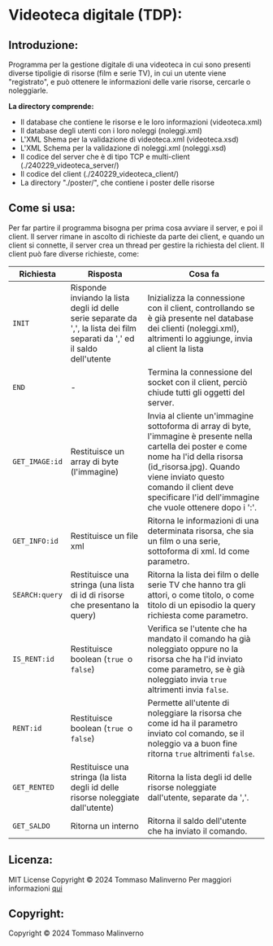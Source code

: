 # Videoteca digitale (TDP):

## Introduzione:

Programma per la gestione digitale di una videoteca in cui sono presenti diverse tipoligie di risorse (film e serie TV), in cui un utente viene "registrato", e può ottenere le informazioni delle varie risorse, cercarle o noleggiarle.

**La directory comprende:**

* Il database che contiene le risorse e le loro informazioni (videoteca.xml)
* Il database degli utenti con i loro noleggi (noleggi.xml)
* L'XML Shema per la validazione di videoteca.xml (videoteca.xsd)
* L'XML Schema per la validazione di noleggi.xml (noleggi.xsd)
* Il codice del server che è di tipo TCP e multi-client (./240229_videoteca_server/)
* Il codice del client (./240229_videoteca_client/)
* La directory "./poster/", che contiene i poster delle risorse

## Come si usa:

Per far partire il programma bisogna per prima cosa avviare il server, e poi il client. Il server rimane in ascolto di richieste da parte dei client, e quando un client si connette, il server crea un thread per gestire la richiesta del client. Il client può fare diverse richieste, come:

| Richiesta        | Risposta                                                                                                                        | Cosa fa                                                                                                                                                                                                                                                                                              |
| ---------------- | ------------------------------------------------------------------------------------------------------------------------------- | ---------------------------------------------------------------------------------------------------------------------------------------------------------------------------------------------------------------------------------------------------------------------------------------------------- |
| `INIT`         | Risponde inviando la lista degli id delle serie separate da ',', la lista dei film separati da ',' ed il saldo dell'utente | Inizializza la connessione con il client, controllando se è già presente nel database dei clienti (noleggi.xml), altrimenti lo aggiunge, invia al client la lista                                                                                                                       |
| `END`          | -                                                                                                                               | Termina la connessione del socket con il client, perciò chiude tutti gli oggetti del server.                                                                                                                                                                                                   |
| `GET_IMAGE:id` | Restituisce un array di byte (l'immagine)                                                                                       | Invia al cliente un'immagine sottoforma di array di byte, l'immagine è presente nella cartella dei poster e come nome ha l'id della risorsa (id_risorsa.jpg). Quando viene inviato questo comando il client deve specificare l'id dell'immagine che vuole ottenere dopo i ':'. |
| `GET_INFO:id`  | Restituisce un file xml                                                                                                         | Ritorna le informazioni di una determinata risorsa, che sia un film o una serie, sottoforma di xml. Id come parametro.                                                                                                                                                                          |
| `SEARCH:query` | Restituisce una stringa (una lista di id di risorse che presentano la query)                                                    | Ritorna la lista dei film o delle serie TV che hanno tra gli attori, o come titolo, o come titolo di un episodio la query richiesta come parametro.                                                                                                                                        |
| `IS_RENT:id`   | Restituisce boolean (`true `o `false`)                                                                                      | Verifica se l'utente che ha mandato il comando ha già noleggiato oppure no la risorsa che ha l'id inviato come parametro, se è già noleggiato invia `true `altrimenti invia `false`.                                                                                                |
| `RENT:id`      | Restituisce boolean (`true `o `false`)                                                                                      | Permette all'utente di noleggiare la risorsa che come id ha il parametro inviato col comando, se il noleggio va a buon fine  ritorna `true` altrimenti `false`.                                                                                                                       |
| `GET_RENTED`   | Restituisce una stringa (la lista degli id delle risorse noleggiate dall'utente)                                                | Ritorna la lista degli id delle risorse noleggiate dall'utente, separate da ','.                                                                                                                                                                                                                |
| `GET_SALDO`    | Ritorna un interno                                                                                                              | Ritorna il saldo dell'utente che ha inviato il comando.                                                                                                                                                                                                                                              |

## Licenza:

MIT License
Copyright © 2024 Tommaso Malinverno
Per maggiori informazioni [qui](./licenza.txt)

## Copyright:

Copyright © 2024 Tommaso Malinverno
